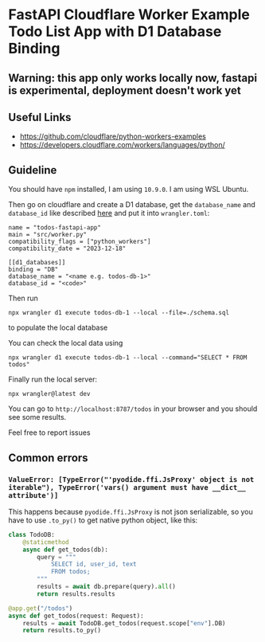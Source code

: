# FastAPI Cloudflare Worker Example Todo List App with D1 Database Binding

## Warning: this app only works locally now, fastapi is experimental, deployment doesn't work yet

## Useful Links
- https://github.com/cloudflare/python-workers-examples
- https://developers.cloudflare.com/workers/languages/python/

## Guideline

You should have `npm` installed, I am using `10.9.0`. I am using WSL Ubuntu.

Then go on cloudflare and create a D1 database, get the `database_name` and `database_id` like described [here](https://developers.cloudflare.com/d1/get-started/) and put it into `wrangler.toml`:
```
name = "todos-fastapi-app"
main = "src/worker.py"
compatibility_flags = ["python_workers"]
compatibility_date = "2023-12-18"

[[d1_databases]]
binding = "DB"
database_name = "<name e.g. todos-db-1>"
database_id = "<code>"
```

Then run 
```
npx wrangler d1 execute todos-db-1 --local --file=./schema.sql
``` 
to populate the local database

You can check the local data using
```
npx wrangler d1 execute todos-db-1 --local --command="SELECT * FROM todos"
```

Finally run the local server:
```
npx wrangler@latest dev

```

You can go to `http://localhost:8787/todos` in your browser and you should see some results.

Feel free to report issues

## Common errors

### `ValueError: [TypeError("'pyodide.ffi.JsProxy' object is not iterable"), TypeError('vars() argument must have __dict__ attribute')]`

This happens because `pyodide.ffi.JsProxy` is not json serializable, so you have to use `.to_py()` to get native python object, like this:
```python
class TodoDB:
    @staticmethod
    async def get_todos(db):
        query = """
            SELECT id, user_id, text
            FROM todos;
        """
        results = await db.prepare(query).all()
        return results.results

@app.get("/todos")
async def get_todos(request: Request):
    results = await TodoDB.get_todos(request.scope["env"].DB)
    return results.to_py()
```